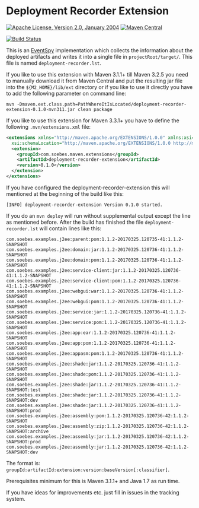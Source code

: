# Deployment Recorder Extension

[![Apache License, Version 2.0, January 2004](https://img.shields.io/github/license/khmarbaise/deployment-recorder-extension.svg?label=License)](http://www.apache.org/licenses/)
[![Maven Central](https://img.shields.io/maven-central/v/com.soebes.maven.extensions/deployment-recorder-extension.svg?label=Maven%20Central)](http://search.maven.org/#search%7Cga%7C1%7Cg%3A%22com.soebes.maven.extensions%22%20a%3A%22deployment-recorder-extension%22)

[![Build Status](https://travis-ci.org/khmarbaise/deployment-recorder-extension.svg?branch=master)](https://travis-ci.org/khmarbaise/deployment-recorder-extensions)

This is an [EventSpy][1] implementation which collects the information about
the deployed artifacts and writes it into a single file in `projectRoot/target/`.
This file is named `deployment-recorder.lst`.

If you like to use this extension with Maven 3.1.1+ till Maven 3.2.5 you need
to manually download it from Maven Central and put the resulting jar
file into the `${M2_HOME}/lib/ext` directory or if you
like to use it directly you have to add the following parameter on command line:

```
mvn -Dmaven.ext.class.path=PathWhereItIsLocated/deployment-recorder-extension-0.1.0-mvn311.jar clean package
```

If you like to use this extension for Maven 3.3.1+ you
have to define the following `.mvn/extensions.xml` file:

``` xml
<extensions xmlns="http://maven.apache.org/EXTENSIONS/1.0.0" xmlns:xsi="http://www.w3.org/2001/XMLSchema-instance"
  xsi:schemaLocation="http://maven.apache.org/EXTENSIONS/1.0.0 http://maven.apache.org/xsd/core-extensions-1.0.0.xsd">
  <extension>
    <groupId>com.soebes.maven.extensions</groupId>
    <artifactId>deployment-recorder-extension</artifactId>
    <version>0.1.0</version>
  </extension>
</extensions>
```

If you have configured the deployment-recorder-extension this will mentioned at the beginning
of the build like this:
```
[INFO] deployment-recorder-extension Version 0.1.0 started.
```

If you do an `mvn deploy` will run without supplemental output except the line
as mentioned before.  After the build has finished the file
`deployment-recorder.lst` will contain lines like this:

```
com.soebes.examples.j2ee:parent:pom:1.1.2-20170325.120735-41:1.1.2-SNAPSHOT
com.soebes.examples.j2ee:domain:jar:1.1.2-20170325.120736-41:1.1.2-SNAPSHOT
com.soebes.examples.j2ee:domain:pom:1.1.2-20170325.120736-41:1.1.2-SNAPSHOT
com.soebes.examples.j2ee:service-client:jar:1.1.2-20170325.120736-41:1.1.2-SNAPSHOT
com.soebes.examples.j2ee:service-client:pom:1.1.2-20170325.120736-41:1.1.2-SNAPSHOT
com.soebes.examples.j2ee:webgui:war:1.1.2-20170325.120736-41:1.1.2-SNAPSHOT
com.soebes.examples.j2ee:webgui:pom:1.1.2-20170325.120736-41:1.1.2-SNAPSHOT
com.soebes.examples.j2ee:service:jar:1.1.2-20170325.120736-41:1.1.2-SNAPSHOT
com.soebes.examples.j2ee:service:pom:1.1.2-20170325.120736-41:1.1.2-SNAPSHOT
com.soebes.examples.j2ee:app:ear:1.1.2-20170325.120736-41:1.1.2-SNAPSHOT
com.soebes.examples.j2ee:app:pom:1.1.2-20170325.120736-41:1.1.2-SNAPSHOT
com.soebes.examples.j2ee:appasm:pom:1.1.2-20170325.120736-41:1.1.2-SNAPSHOT
com.soebes.examples.j2ee:shade:jar:1.1.2-20170325.120736-41:1.1.2-SNAPSHOT
com.soebes.examples.j2ee:shade:pom:1.1.2-20170325.120736-41:1.1.2-SNAPSHOT
com.soebes.examples.j2ee:shade:jar:1.1.2-20170325.120736-41:1.1.2-SNAPSHOT:test
com.soebes.examples.j2ee:shade:jar:1.1.2-20170325.120736-41:1.1.2-SNAPSHOT:dev
com.soebes.examples.j2ee:shade:jar:1.1.2-20170325.120736-41:1.1.2-SNAPSHOT:prod
com.soebes.examples.j2ee:assembly:pom:1.1.2-20170325.120736-42:1.1.2-SNAPSHOT
com.soebes.examples.j2ee:assembly:zip:1.1.2-20170325.120736-42:1.1.2-SNAPSHOT:archive
com.soebes.examples.j2ee:assembly:jar:1.1.2-20170325.120736-42:1.1.2-SNAPSHOT:prod
com.soebes.examples.j2ee:assembly:jar:1.1.2-20170325.120736-42:1.1.2-SNAPSHOT:dev
```
The format is: `groupId:artifactId:extension:version:baseVersion[:classifier]`.


Prerequisites minimum for this is Maven 3.1.1+ and Java 1.7 as run time.

If you have ideas for improvements etc. just fill in issues in the tracking system.

[1]: http://maven.apache.org/ref/3.0.3/maven-core/apidocs/org/apache/maven/eventspy/AbstractEventSpy.html
